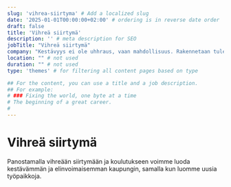 ```yaml
---
slug: 'vihrea-siirtyma' # Add a localized slug
date: '2025-01-01T00:00:00+02:00' # ordering is in reverse date order
draft: false
title: 'Vihreä siirtymä'
description: '' # meta description for SEO
jobTitle: "Vihreä siirtymä"
company: "Kestävyys ei ole uhhraus, vaan mahdollisuus. Rakennetaan tulevaisuuden kaupunki, joka on sekä ympäristöystävällinen että elinvoimainen." # Short description of theme (for summary)
location: "" # not used
duration: "" # not used
type: 'themes' # for filtering all content pages based on type

## For the content, you can use a title and a job description.
## For example:
# ### Fixing the world, one byte at a time
# The beginning of a great career. 
# 
---
```


# Vihreä siirtymä

Panostamalla vihreään siirtymään ja koulutukseen voimme luoda kestävämmän ja elinvoimaisemman kaupungin, samalla kun luomme uusia työpaikkoja.